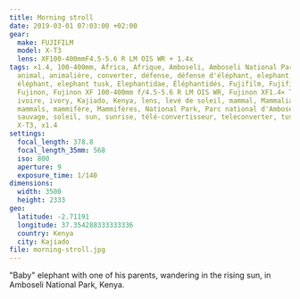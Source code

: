 ```yaml
---
title: Morning stroll
date: 2019-03-01 07:03:00 +02:00
gear:
  make: FUJIFILM
  model: X-T3
  lens: XF100-400mmF4.5-5.6 R LM OIS WR + 1.4x
tags: ×1.4, 100-400mm, Africa, Afrique, Amboseli, Amboseli National Park,
  animal, animalière, converter, défense, défense d'éléphant, elephant,
  éléphant, elephant tusk, Elephantidae, Éléphantidés, Fujifilm, Fujifilm X-T3,
  Fujinon, Fujinon XF 100-400mm f/4.5-5.6 R LM OIS WR, Fujinon XF1.4× TC WR,
  ivoire, ivory, Kajiado, Kenya, lens, levé de soleil, mammal, Mammalia,
  mammals, mammifère, Mammifères, National Park, Parc national d'Amboseli,
  sauvage, soleil, sun, sunrise, télé-convertisseur, teleconverter, tusk, wild,
  X-T3, x1.4
settings:
  focal_length: 378.8
  focal_length_35mm: 568
  iso: 800
  aperture: 9
  exposure_time: 1/140
dimensions:
  width: 3500
  height: 2333
geo:
  latitude: -2.71191
  longitude: 37.354288333333336
  country: Kenya
  city: Kajiado
file: morning-stroll.jpg
---
```


"Baby" elephant with one of his parents, wandering in the rising sun, in Amboseli National Park, Kenya.
